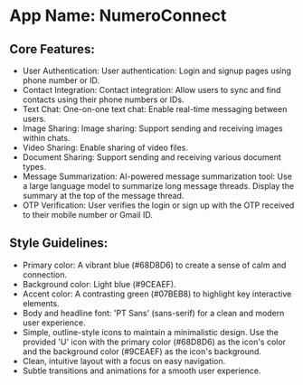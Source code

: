 # **App Name**: NumeroConnect

## Core Features:

- User Authentication: User authentication: Login and signup pages using phone number or ID.
- Contact Integration: Contact integration: Allow users to sync and find contacts using their phone numbers or IDs.
- Text Chat: One-on-one text chat: Enable real-time messaging between users.
- Image Sharing: Image sharing: Support sending and receiving images within chats.
- Video Sharing: Enable sharing of video files.
- Document Sharing: Support sending and receiving various document types.
- Message Summarization: AI-powered message summarization tool: Use a large language model to summarize long message threads. Display the summary at the top of the message thread.
- OTP Verification: User verifies the login or sign up with the OTP received to their mobile number or Gmail ID.

## Style Guidelines:

- Primary color: A vibrant blue (#68D8D6) to create a sense of calm and connection.
- Background color: Light blue (#9CEAEF).
- Accent color: A contrasting green (#07BEB8) to highlight key interactive elements.
- Body and headline font: 'PT Sans' (sans-serif) for a clean and modern user experience.
- Simple, outline-style icons to maintain a minimalistic design. Use the provided 'U' icon with the primary color (#68D8D6) as the icon's color and the background color (#9CEAEF) as the icon's background.
- Clean, intuitive layout with a focus on easy navigation.
- Subtle transitions and animations for a smooth user experience.